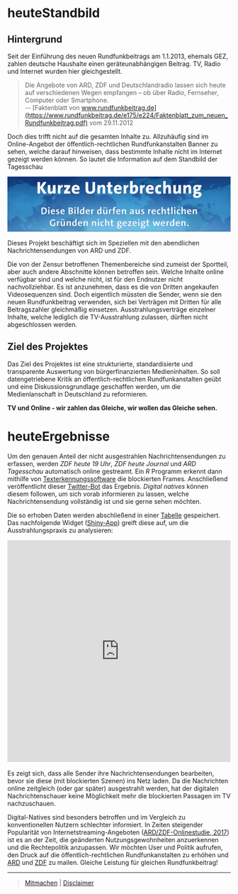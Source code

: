 # heuteStandbild

## Hintergrund
Seit der Einführung des neuen Rundfunkbeitrags am 1.1.2013, ehemals GEZ, zahlen deutsche Haushalte einen geräteunabhängigen Beitrag. TV, Radio und Internet wurden hier gleichgestellt. 

> Die Angebote von ARD, ZDF und Deutschlandradio lassen sich heute auf verschiedenen Wegen empfangen – ob über Radio, Fernseher, Computer oder Smartphone.  
> -- [Faktenblatt von www.rundfunkbeitrag.de](https://www.rundfunkbeitrag.de/e175/e224/Faktenblatt_zum_neuen_Rundfunkbeitrag.pdf) vom 29.11.2012

Doch dies trifft nicht auf die gesamten Inhalte zu. Allzuhäufig sind im Online-Angebot der öffentlich-rechtlichen Rundfunkanstalten Banner zu sehen, welche darauf hinweisen, dass bestimmte Inhalte nicht im Internet gezeigt werden können. So lautet die Information auf dem Standbild der Tagesschau

![Kurze Unterbrechung - Diese Bilder dürfen aus rechtlichen Gründen nicht im Internet gezeigt werden](../extra/Twitter.png)

Dieses Projekt beschäftigt sich im Speziellen mit den abendlichen Nachrichtensendungen von ARD und ZDF.

Die von der Zensur betroffenen Themenbereiche sind zumeist der Sportteil, aber auch andere Abschnitte können betroffen sein. Welche Inhalte online verfügbar sind und welche nicht, ist für den Endnutzer nicht nachvollziehbar. Es ist anzunehmen, dass es die von Dritten angekaufen Videosequenzen sind. Doch eigentlich müssten die Sender, wenn sie den neuen Rundfunkbeitrag verwenden, sich bei Verträgen mit Dritten für alle Beitragszahler gleichmäßig einsetzen. Ausstrahlungsverträge einzelner Inhalte, welche lediglich die TV-Ausstrahlung zulassen, dürften nicht abgeschlossen werden.

## Ziel des Projektes
Das Ziel des Projektes ist eine strukturierte, standardisierte und transparente Auswertung von bürgerfinanzierten Medieninhalten. So soll datengetriebene Kritik an öffentlich-rechtlichen Rundfunkanstalten geübt und eine Diskussionsgrundlage geschaffen werden, um die Medienlanschaft in Deutschland zu reformieren. 

**TV und Online - wir zahlen das Gleiche, wir wollen das Gleiche sehen.**


# heuteErgebnisse
Um den genauen Anteil der nicht ausgestrahlen Nachrichtensendungen zu erfassen, werden *ZDF heute 19 Uhr*, *ZDF heute Journal* und *ARD Tagesschau* automatisch online gestreamt. Ein *R* Programm erkennt dann mithilfe von [Texterkennungssoftware](https://github.com/ropensci/tesseract) die blockierten Frames. Anschließend veröffentlicht dieser [Twitter-Bot](https://twitter.com/standbildNews) das Ergebnis. *Digital natives* können diesem followen, um sich vorab informieren zu lassen, welche Nachrichtensendung vollständig ist und sie gerne sehen möchten. 

Die so erhoben Daten werden abschließend in einer [Tabelle](https://raw.githubusercontent.com/georoen/standbildNews/master/Logfile.csv) gespeichert. Das nachfolgende Widget ([Shiny-App](https://jeremybz.shinyapps.io/heuteZensiert/)) greift diese auf, um die Ausstrahlungspraxis zu analysieren:

<iframe src="https://heutezensiert.shinyapps.io/heuteZensiert/" style='width: 1px;min-width: 100%;height: 500px' frameborder="0"></iframe>  

Es zeigt sich, dass alle Sender ihre Nachrichtensendungen bearbeiten, bevor sie diese (mit blockierten Szenen) ins Netz laden. Da die Nachrichten online zeitgleich (oder gar später) ausgestrahlt werden, hat der digitalen Nachrichtenschauer keine Möglichkeit mehr die blockierten Passagen im TV nachzuschauen. 

Digital-Natives sind besonders betroffen und im Vergleich zu konventionellen Nutzern schlechter informiert. In Zeiten steigender Popularität von Internetstreaming-Angeboten ([ARD/ZDF-Onlinestudie, 2017](http://www.ard-zdf-onlinestudie.de/ardzdf-onlinestudie-2017/)) ist es an der Zeit, die geänderten Nutzungsgewohnheiten anzuerkennen und die Rechtepolitik anzupassen. Wir möchten User und Politik aufrufen, den Druck auf die öffentlich-rechtlichen Rundfunkanstalten zu erhöhen und [ARD](mailto:info@DasErste.de) und [ZDF](mailto:zuschauerredaktion@zdf.de) zu mailen. Gleiche Leistung für gleichen Rundfunkbeitrag!

---

> [Mitmachen](Mitmachen.md) | [Disclaimer](Disclaimer.md)
